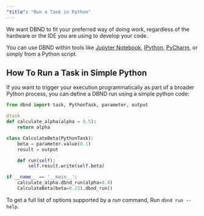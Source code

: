 ```yaml
---
"title": "Run a Task in Python"
---
```

We want DBND to fit your preferred way of doing work, regardless of the hardware or the IDE you are using to develop your code.

You can use DBND within tools like [Jupyter Notebook](https://jupyter.org), [IPython](https://ipython.org), [PyCharm](https://www.jetbrains.com/pycharm/), or simply from a Python script.

## How To Run a Task in Simple Python

If you want to trigger your execution programmatically as part of a broader Python process, you can define a DBND run using a simple python code:
```python
from dbnd import task, PythonTask, parameter, output

@task
def calculate_alpha(alpha = 0.5):
    return alpha

class CalculateBeta(PythonTask):
    beta = parameter.value(0.1)
    result = output

    def run(self):
        self.result.write(self.beta)

if __name__ == '__main__':
    calculate_alpha.dbnd_run(alpha=0.4)
    CalculateBeta(beta=0.15).dbnd_run()
```

To get a full list of options supported by a *run* command, Run `dbnd run --help`.